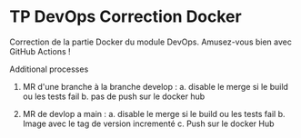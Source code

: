 # TP DevOps Correction Docker

Correction de la partie Docker du module DevOps. Amusez-vous bien avec GitHub Actions !

Additional processes

1. MR d'une branche à la branche develop :
a. disable le merge si le build ou les tests fail
b. pas de push sur le docker hub

2. MR de devlop a main :
a. disable le merge si le build ou les tests fail
b. Image avec le tag de version incrementé
c. Push sur le docker Hub
